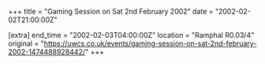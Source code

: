 +++
title = "Gaming Session on Sat 2nd February 2002"
date = "2002-02-02T21:00:00Z"

[extra]
end_time = "2002-02-03T04:00:00Z"
location = "Ramphal R0.03/4"
original = "https://uwcs.co.uk/events/gaming-session-on-sat-2nd-february-2002-1474488928442/"
+++




